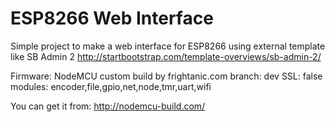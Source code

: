 # ESP8266 Web Interface

Simple project to make a web interface for ESP8266 using external template like SB Admin 2 http://startbootstrap.com/template-overviews/sb-admin-2/


Firmware:
NodeMCU custom build by frightanic.com
branch: dev
SSL: false
modules: encoder,file,gpio,net,node,tmr,uart,wifi

You can get it from: http://nodemcu-build.com/